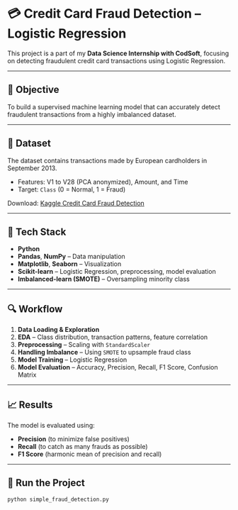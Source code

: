 # 💳 Credit Card Fraud Detection – Logistic Regression

This project is a part of my **Data Science Internship with CodSoft**, focusing on detecting fraudulent credit card transactions using Logistic Regression.

---

## 📌 Objective

To build a supervised machine learning model that can accurately detect fraudulent transactions from a highly imbalanced dataset.

---

## 📁 Dataset

The dataset contains transactions made by European cardholders in September 2013.  
- Features: V1 to V28 (PCA anonymized), Amount, and Time  
- Target: `Class` (0 = Normal, 1 = Fraud)

Download: [Kaggle Credit Card Fraud Detection](https://www.kaggle.com/mlg-ulb/creditcardfraud)

---

## 🔧 Tech Stack

- **Python**
- **Pandas**, **NumPy** – Data manipulation
- **Matplotlib**, **Seaborn** – Visualization
- **Scikit-learn** – Logistic Regression, preprocessing, model evaluation
- **Imbalanced-learn (SMOTE)** – Oversampling minority class

---

## 🔍 Workflow

1. **Data Loading & Exploration**
2. **EDA** – Class distribution, transaction patterns, feature correlation
3. **Preprocessing** – Scaling with `StandardScaler`
4. **Handling Imbalance** – Using `SMOTE` to upsample fraud class
5. **Model Training** – Logistic Regression
6. **Model Evaluation** – Accuracy, Precision, Recall, F1 Score, Confusion Matrix

---

## 📈 Results

The model is evaluated using:
- **Precision** (to minimize false positives)
- **Recall** (to catch as many frauds as possible)
- **F1 Score** (harmonic mean of precision and recall)

---

## 🚀 Run the Project

```bash
python simple_fraud_detection.py

